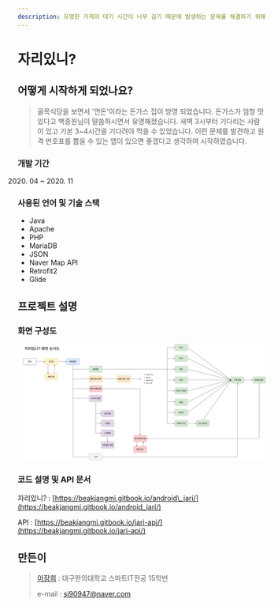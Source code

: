 ```yaml
---
description: 유명한 가게의 대기 시간이 너무 길기 때문에 발생하는 문제를 해결하기 위해 ---> 원격으로 번호표를 뽑아 대기시간을 알차게 보낼 수 있다.
---
```


# 자리있니?

##  어떻게 시작하게 되었나요?

> 골목식당을 보면서 '연돈'이라는 돈가스 집이 방영 되었습니다. 돈가스가 엄청 맛있다고 백종원님이 말씀하시면서 유명해졌습니다. 새벽 3시부터 기다리는 사람이 있고 기본 3~4시간을 기다려야 먹을 수 있었습니다. 이런 문제를 발견하고 원격 번호표를 뽑을 수 있는 앱이 있으면 좋겠다고 생각하여 시작하였습니다.

###  개발 기간

 2020. 04 ~ 2020. 11

###  사용된 언어 및 기술 스택

* Java
* Apache
* PHP
* MariaDB
* JSON
* Naver Map API
* Retrofit2
* Glide

## 프로젝트 설명

###  화면 구성도

![&#xC790;&#xB9AC;&#xC788;&#xB2C8;? &#xC571; &#xD654;&#xBA74; &#xAD6C;&#xC131;&#xB3C4;](.gitbook/assets/.png.png)

###  코드 설명 및 API 문서

 자리있니? : [https://beakjangmi.gitbook.io/android\_jari/](https://beakjangmi.gitbook.io/android_jari/)

 API : [https://beakjangmi.gitbook.io/jari-api/](https://beakjangmi.gitbook.io/jari-api/)



##  만든이

> [이장희](https://github.com/LeeJangHee) : 대구한의대학교 스마트IT전공 15학번
>
>   e-mail : sj90947@naver.com


